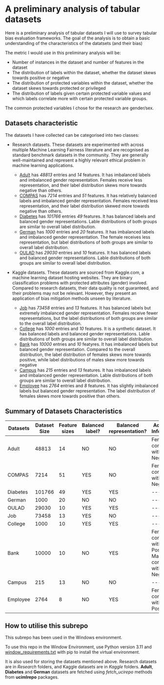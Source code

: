 # A preliminary analysis of tabular datasets

Here is a preliminary analysis of tabular datasets I will use to survey tabular bias evaluation frameworks. The goal of the analysis is to obtain a basic understanding of the characteristics of the datatsets (and their bias)

The metric I would use in this preliminary analysis will be:
- Number of instances in the dataset and number of features in the dataset
- The distribution of labels within the dataset, whether the dataset skews towards positive or negative
- The distribution of protected variables within the dataset, whether the dataset  skews towards protected or privileged
- The distribution of labels given certain protected variable values and which labels correlate more with certain protected variable groups.

The common protected variables I chose for the research are gender/sex.

## Datasets characteristic

The datasets I have collected can be categorised into two classes:

- Research datasets. These datasets are experimented with across multiple Machine Learning Fairness literature and are recognised as standard benchmark datasets in the community. They are generally well-maintained and represent a highly relevant ethical problem in machine learning applications.
    - [Adult](https://archive.ics.uci.edu/dataset/2/adult) has *48813* entries and *14* features. It has imbalanced labels and imbalanced gender representation. Females receive less representation, and their label distribution skews more towards negative than others.
    - [COMPAS](https://github.com/propublica/compas-analysis/tree/master) has *7214* entries and *51* features. It has relatively balanced labels and imbalanced gender representation. Females received less representation, and their label distribution skewed more towards negative than others.
    - [Diabetes](https://archive.ics.uci.edu/dataset/296/diabetes+130-us+hospitals+for+years+1999-2008) has *101766* entries *49* features. It has balanced labels and balanced gender representations. Lable distributions of both groups are similar to overall label distribution.
    - [German](https://archive.ics.uci.edu/dataset/144/statlog+german+credit+data) has *1000* entries and *20* features. It has imbalanced labels and imbalanced gender representation. The female receives less representation, but label distributions of both groups are similar to overall label distribution.
    - [OULAD](https://analyse.kmi.open.ac.uk/open_dataset) has *29030* entries and *10* features. It has balanced labels and balanced gender representations. Lable distributions of both groups are similar to overall label distribution.

- Kaggle datasets. These datasets are sourced from Kaggle.com, a machine learning dataset hosting websites. They are binary classification problems with protected attributes (gender) involved. Compared to research datasets, their data quality is not guaranteed, and their problems may not be relevant. However, they present an application of bias mitigation methods unseen by literature.
    - [Job](https://www.kaggle.com/datasets/ayushtankha/70k-job-applicants-data-human-resource) has *73458* entries and *13* features. It has balanced labels but extremely imbalanced gender representation. Females receive fewer representations, but the label distributions of both groups are similar to the overall label distribution.
    - [College](https://www.kaggle.com/datasets/saddamazyazy/go-to-college-dataset) has *1000* entries and *10* features. It is a synthetic dataset. It has balanced labels and balanced gender representations. Lable distributions of both groups are similar to overall label distribution.
    - [Bank](https://www.kaggle.com/datasets/gauravtopre/bank-customer-churn-dataset/data) has *10000* entries and *10* featyres. It has imbalanced labels but balanced gender representation. Compared to the overall distribution, the label distribution of females skews more towards positive, while label distributions of males skew more towards negative
    - [Campus](https://www.kaggle.com/datasets/benroshan/factors-affecting-campus-placement) has *215* entries and *13* features. It has imbalanced labels and imbalanced gender representation. Lable distributions of both groups are similar to overall label distribution.
    - [Employee](https://www.kaggle.com/datasets/tawfikelmetwally/employee-dataset) has *2764* entries and *8* features. It has slightly imbalanced labels but balanced gender representation. The label distribution of females skews more towards positive than others.

## Summary of Datasets Characteristics

| **Datasets** | **Dataset Size** | **Feature sizes** | **Balanced label?** | **Balanced representation?** | **Additional Information**                                   |
|--------------|------------------|-------------------|---------------------|------------------------------|--------------------------------------------------------------|
| Adult        | 48813            | 14                | NO                  | NO                           | Female correlate with Negative                               |
| COMPAS       | 7214             | 51                | YES                 | NO                           | Female correlate with Negative                               |
| Diabetes     | 101766           | 49                | YES                 | YES                          | ----                                                         |
| German       | 1000             | 20                | NO                  | NO                           | ----                                                         |
| OULAD        | 29030            | 10                | YES                 | YES                          | ----                                                         |
| Job          | 73458            | 13                | YES                 | NO                           | ----                                                         |
| College      | 1000             | 10                | YES                 | YES                          | ----                                                         |
| Bank         | 10000            | 10                | NO                  | YES                          | Female correlate with Positive; Male correlate with Negative |
| Campus       | 215              | 13                | NO                  | NO                           | ----                                                         |
| Employee     | 2764             | 8                 | NO                  | YES                          | Female correlate with Positive                               |

## How to utilise this subrepo

This subrepo has been used in the Windows environment.

To use this repo in the Window Environment, use Python version 3.11 and [window_requirements.txt](./window_requirements.txt) with pip to install the virtual environment. 

It is also used for storing the datasets mentioned above. Research datasets are in *Research* folders, and Kaggle datasets are in *Kaggle* folders. **Adult**, **Diabetes** and **German** datasets are fetched using *fetch_ucirepo* methods from **ucimlrepo** packages.